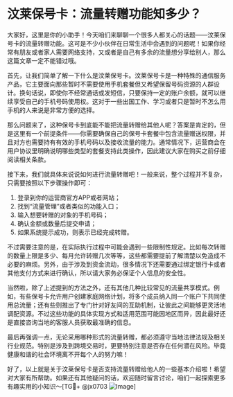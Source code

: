 # 汶莱保号卡：流量转赠功能知多少？

大家好，这里是你的小助手！今天咱们来聊聊一个很多人都关心的话题——汶莱保号卡的流量转赠功能。这可是不少小伙伴在日常生活中会遇到的问题呢！如果你经常有朋友或者家人需要网络支持，又或者是自己有多余的流量想分享给别人，那么这篇文章一定不能错过哦。

首先，让我们简单了解一下什么是汶莱保号卡。汶莱保号卡是一种特殊的通信服务产品，它主要面向那些暂时不需要使用手机套餐但又希望保留号码资源的人群设计。换句话说，即使你不经常通话或发短信，只要保持一定的账户余额，就可以继续享受自己的手机号码使用权。这对于一些出国工作、学习或者只是暂时不怎么用手机的人来说是非常方便的选择。

那么问题来了，这种保号卡到底能不能把流量转赠给其他人呢？答案是肯定的，但是这里有一个前提条件——你需要确保自己的保号卡套餐中包含流量赠送权限，并且对方也需要持有有效的手机号码以及接收流量的能力。通常情况下，运营商会在用户协议里明确说明哪些类型的套餐支持此类操作，因此建议大家在购买之前仔细阅读相关条款。

接下来，我们就具体来说说如何进行流量转赠吧！一般来说，整个过程并不复杂，只需要按照以下步骤操作即可：

1. 登录到你的运营商官方APP或者网站；
2. 找到“流量管理”或者类似的功能入口；
3. 输入想要转赠的对象的手机号码；
4. 确认金额或数量后提交申请；
5. 如果系统提示成功，则表示已经完成转赠。

不过需要注意的是，在实际执行过程中可能会遇到一些限制性规定。比如每次转赠的数量上限是多少、每月允许转赠几次等等，这些都需要提前了解清楚以免造成不必要的麻烦。另外，由于涉及到资金流动，很多情况下还需要通过绑定银行卡或者其他支付方式来进行确认，所以请大家务必保证个人信息的安全性。

当然啦，除了上述提到的方法之外，还有其他几种比较常见的流量共享模式。例如，有些保号卡允许用户创建家庭网络计划，将多个成员纳入同一个账户下共同使用总流量；还有些则推出了专门针对好友间的互助机制，让彼此之间能够更灵活地调配资源。不过这些功能的具体实现方式和适用范围可能因地区而异，因此最好还是直接咨询当地的客服人员获取最准确的信息。

最后再强调一点，无论采用哪种形式的流量转赠，都必须遵守当地法律法规及相关行业规范。特别是涉及到跨境交易时，更要特别注意是否存在任何潜在风险。毕竟健康和谐的社会环境离不开每个人的努力嘛！

好了，以上就是关于汶莱保号卡是否支持流量转赠给他人的一些基本介绍啦！希望对大家有所帮助。如果还有其他疑问的话，欢迎随时留言讨论，咱们一起探索更多有趣实用的小知识～[TG💪+ @jx0703 ![Image](https://github.com/user-attachments/assets/dbca1d08-cadb-493c-b0ec-ad6f7a83f270)]